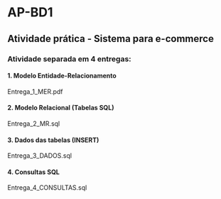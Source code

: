 # AP-BD1
## Atividade prática - Sistema para e-commerce

### Atividade separada em 4 entregas:

#### 1. Modelo Entidade-Relacionamento
  Entrega_1_MER.pdf
#### 2. Modelo Relacional (Tabelas SQL)
  Entrega_2_MR.sql
#### 3. Dados das tabelas (INSERT)
  Entrega_3_DADOS.sql
#### 4. Consultas SQL
  Entrega_4_CONSULTAS.sql
